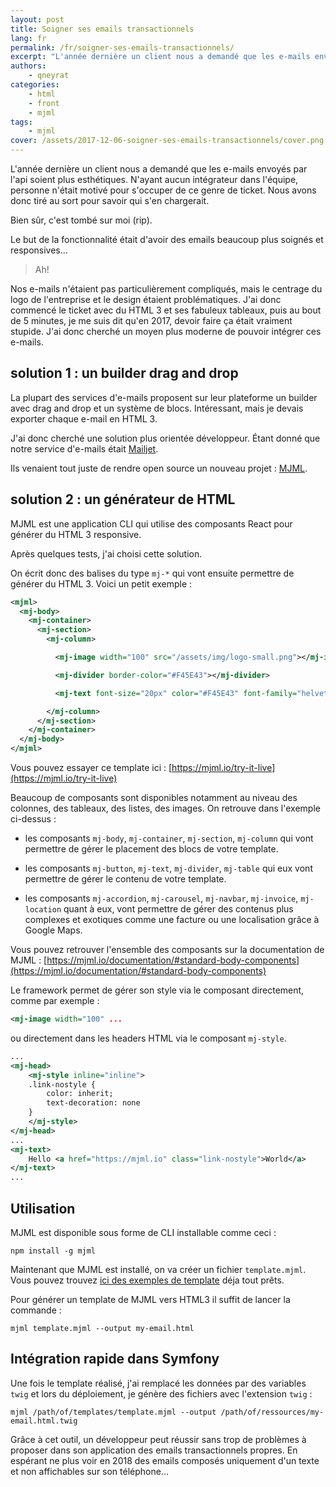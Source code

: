 ```yaml
---
layout: post
title: Soigner ses emails transactionnels
lang: fr
permalink: /fr/soigner-ses-emails-transactionnels/
excerpt: "L'année dernière un client nous a demandé que les e-mails envoyés par l'api soient plus esthétiques. N'ayant aucun intégrateur dans l'équipe, personne n'était motivé pour s'occuper de ce genre de ticket. Nous avons donc tiré au sort pour savoir qui s'en chargerait. Bien sûr, c'est tombé sur moi. Le but de la fonctionnalité était d'avoir des emails beaucoup plus soignés et responsives."
authors:
    - qneyrat
categories:
    - html
    - front
    - mjml
tags:
    - mjml
cover: /assets/2017-12-06-soigner-ses-emails-transactionnels/cover.png
---
```


L'année dernière un client nous a demandé que les e-mails envoyés par l'api soient plus esthétiques. N'ayant aucun intégrateur dans l'équipe, personne n'était motivé pour s'occuper de ce genre de ticket. Nous avons donc tiré au sort pour savoir qui s'en chargerait.

Bien sûr, c'est tombé sur moi (rip).

Le but de la fonctionnalité était d'avoir des emails beaucoup plus soignés et responsives...

> Ah!

Nos e-mails n'étaient pas particulièrement compliqués, mais le centrage du logo de l'entreprise et le design étaient problématiques.
J'ai donc commencé le ticket avec du HTML 3 et ses fabuleux tableaux, puis au bout de 5 minutes, je me suis dit qu'en 2017, devoir faire ça était vraiment stupide. J'ai donc cherché un moyen plus moderne de pouvoir intégrer ces e-mails.

## solution 1 : un builder drag and drop

La plupart des services d'e-mails proposent sur leur plateforme un builder avec drag and drop et un système de blocs.
Intéressant, mais je devais exporter chaque e-mail en HTML 3.

J'ai donc cherché une solution plus orientée développeur.
Étant donné que notre service d'e-mails était [Mailjet](https://fr.mailjet.com/).

Ils venaient tout juste de rendre open source un nouveau projet : [MJML](https://github.com/mjmlio/mjml).

## solution 2 : un générateur de HTML

MJML est une application CLI qui utilise des composants React pour générer du HTML 3 responsive.

Après quelques tests, j'ai choisi cette solution.

On écrit donc des balises du type `mj-*` qui vont ensuite permettre de générer du HTML 3. Voici un petit exemple :

```xml
<mjml>
  <mj-body>
    <mj-container>
      <mj-section>
        <mj-column>

          <mj-image width="100" src="/assets/img/logo-small.png"></mj-image>

          <mj-divider border-color="#F45E43"></mj-divider>

          <mj-text font-size="20px" color="#F45E43" font-family="helvetica">Hello World</mj-text>

        </mj-column>
      </mj-section>
    </mj-container>
  </mj-body>
</mjml> 
```

Vous pouvez essayer ce template ici : [https://mjml.io/try-it-live](https://mjml.io/try-it-live)

Beaucoup de composants sont disponibles notamment au niveau des colonnes, des tableaux, des listes, des images.
On retrouve dans l'exemple ci-dessus :
- les composants `mj-body`, `mj-container`, `mj-section`, `mj-column` qui vont permettre de gérer le placement des blocs de votre template.

- les composants `mj-button`, `mj-text`, `mj-divider`, `mj-table` qui eux vont permettre de gérer le contenu de votre template.

- les composants `mj-accordion`, `mj-carousel`, `mj-navbar`, `mj-invoice`, `mj-location` quant à eux, vont permettre de gérer des contenus plus complexes et exotiques comme une facture ou une localisation grâce à Google Maps.

Vous pouvez retrouver l'ensemble des composants sur la documentation de MJML : [https://mjml.io/documentation/#standard-body-components](https://mjml.io/documentation/#standard-body-components)

Le framework permet de gérer son style via le composant directement, comme par exemple :
```xml
<mj-image width="100" ...
```

ou directement dans les headers HTML via le composant `mj-style`.
```xml
...
<mj-head>
    <mj-style inline="inline">
    .link-nostyle {
        color: inherit;
        text-decoration: none
    }
    </mj-style>
</mj-head>
...
<mj-text>
    Hello <a href="https://mjml.io" class="link-nostyle">World</a>
</mj-text>
...
```

## Utilisation

MJML est disponible sous forme de CLI installable comme ceci :
```
npm install -g mjml
```

Maintenant que MJML est installé, on va créer un fichier `template.mjml`. Vous pouvez trouvez [ici des exemples de template](https://mjml.io/templates) déja tout prêts.

Pour générer un template de MJML vers HTML3 il suffit de lancer la commande :
```
mjml template.mjml --output my-email.html
```

## Intégration rapide dans Symfony

Une fois le template réalisé, j'ai remplacé les données par des variables `twig` et lors du déploiement, je génère des fichiers avec l'extension `twig` :
```
mjml /path/of/templates/template.mjml --output /path/of/ressources/my-email.html.twig
```

Grâce à cet outil, un développeur peut réussir sans trop de problèmes à proposer dans son application des emails transactionnels propres. En espérant ne plus voir en 2018 des emails composés uniquement d'un texte et non affichables sur son téléphone...
